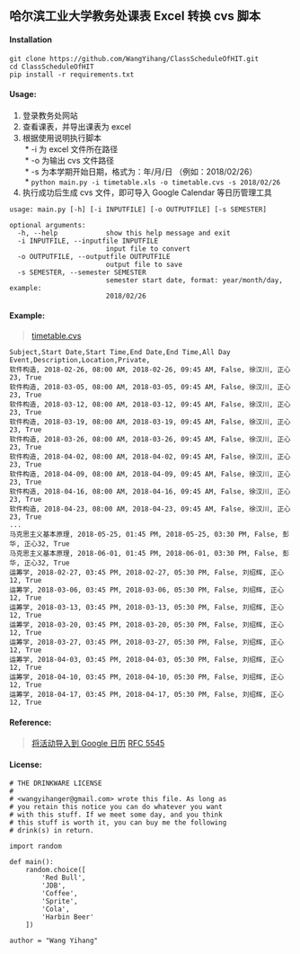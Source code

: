 哈尔滨工业大学教务处课表 Excel 转换 cvs 脚本
---

#### Installation
```
git clone https://github.com/WangYihang/ClassScheduleOfHIT.git
cd ClassScheduleOfHIT
pip install -r requirements.txt
```

#### Usage:

1. 登录教务处网站
2. 查看课表，并导出课表为 excel
3. 根据使用说明执行脚本  
  * -i 为 excel 文件所在路径  
  * -o 为输出 cvs 文件路径  
  * -s 为本学期开始日期，格式为：年/月/日 （例如：2018/02/26）  
  * `python main.py -i timetable.xls -o timetable.cvs -s 2018/02/26`    
4. 执行成功后生成 cvs 文件，即可导入 Google Calendar 等日历管理工具

```
usage: main.py [-h] [-i INPUTFILE] [-o OUTPUTFILE] [-s SEMESTER]

optional arguments:
  -h, --help            show this help message and exit
  -i INPUTFILE, --inputfile INPUTFILE
                        input file to convert
  -o OUTPUTFILE, --outputfile OUTPUTFILE
                        output file to save
  -s SEMESTER, --semester SEMESTER
                        semester start date, format: year/month/day, example:
                        2018/02/26
```

#### Example:
> [timetable.cvs](timetable.cvs)
```
Subject,Start Date,Start Time,End Date,End Time,All Day Event,Description,Location,Private,
软件构造, 2018-02-26, 08:00 AM, 2018-02-26, 09:45 AM, False, 徐汉川, 正心23, True
软件构造, 2018-03-05, 08:00 AM, 2018-03-05, 09:45 AM, False, 徐汉川, 正心23, True
软件构造, 2018-03-12, 08:00 AM, 2018-03-12, 09:45 AM, False, 徐汉川, 正心23, True
软件构造, 2018-03-19, 08:00 AM, 2018-03-19, 09:45 AM, False, 徐汉川, 正心23, True
软件构造, 2018-03-26, 08:00 AM, 2018-03-26, 09:45 AM, False, 徐汉川, 正心23, True
软件构造, 2018-04-02, 08:00 AM, 2018-04-02, 09:45 AM, False, 徐汉川, 正心23, True
软件构造, 2018-04-09, 08:00 AM, 2018-04-09, 09:45 AM, False, 徐汉川, 正心23, True
软件构造, 2018-04-16, 08:00 AM, 2018-04-16, 09:45 AM, False, 徐汉川, 正心23, True
软件构造, 2018-04-23, 08:00 AM, 2018-04-23, 09:45 AM, False, 徐汉川, 正心23, True
...
马克思主义基本原理, 2018-05-25, 01:45 PM, 2018-05-25, 03:30 PM, False, 彭华, 正心32, True
马克思主义基本原理, 2018-06-01, 01:45 PM, 2018-06-01, 03:30 PM, False, 彭华, 正心32, True
运筹学, 2018-02-27, 03:45 PM, 2018-02-27, 05:30 PM, False, 刘绍辉, 正心12, True
运筹学, 2018-03-06, 03:45 PM, 2018-03-06, 05:30 PM, False, 刘绍辉, 正心12, True
运筹学, 2018-03-13, 03:45 PM, 2018-03-13, 05:30 PM, False, 刘绍辉, 正心12, True
运筹学, 2018-03-20, 03:45 PM, 2018-03-20, 05:30 PM, False, 刘绍辉, 正心12, True
运筹学, 2018-03-27, 03:45 PM, 2018-03-27, 05:30 PM, False, 刘绍辉, 正心12, True
运筹学, 2018-04-03, 03:45 PM, 2018-04-03, 05:30 PM, False, 刘绍辉, 正心12, True
运筹学, 2018-04-10, 03:45 PM, 2018-04-10, 05:30 PM, False, 刘绍辉, 正心12, True
运筹学, 2018-04-17, 03:45 PM, 2018-04-17, 05:30 PM, False, 刘绍辉, 正心12, True
```

#### Reference:
> [将活动导入到 Google 日历](https://support.google.com/calendar/answer/37118?hl=zh-Hans)
> [RFC 5545](https://tools.ietf.org/html/rfc5545)

#### License:
```
# THE DRINKWARE LICENSE
# 
# <wangyihanger@gmail.com> wrote this file. As long as 
# you retain this notice you can do whatever you want 
# with this stuff. If we meet some day, and you think 
# this stuff is worth it, you can buy me the following
# drink(s) in return.

import random

def main():
    random.choice([
        'Red Bull', 
        'JDB', 
        'Coffee', 
        'Sprite', 
        'Cola', 
        'Harbin Beer'
    ])

author = "Wang Yihang"
```
